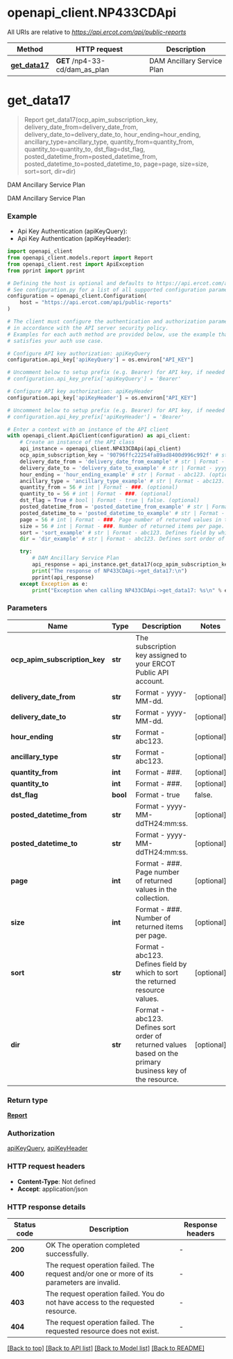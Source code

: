 # openapi_client.NP433CDApi

All URIs are relative to *https://api.ercot.com/api/public-reports*

Method | HTTP request | Description
------------- | ------------- | -------------
[**get_data17**](NP433CDApi.md#get_data17) | **GET** /np4-33-cd/dam_as_plan | DAM Ancillary Service Plan


# **get_data17**
> Report get_data17(ocp_apim_subscription_key, delivery_date_from=delivery_date_from, delivery_date_to=delivery_date_to, hour_ending=hour_ending, ancillary_type=ancillary_type, quantity_from=quantity_from, quantity_to=quantity_to, dst_flag=dst_flag, posted_datetime_from=posted_datetime_from, posted_datetime_to=posted_datetime_to, page=page, size=size, sort=sort, dir=dir)

DAM Ancillary Service Plan

DAM Ancillary Service Plan

### Example

* Api Key Authentication (apiKeyQuery):
* Api Key Authentication (apiKeyHeader):

```python
import openapi_client
from openapi_client.models.report import Report
from openapi_client.rest import ApiException
from pprint import pprint

# Defining the host is optional and defaults to https://api.ercot.com/api/public-reports
# See configuration.py for a list of all supported configuration parameters.
configuration = openapi_client.Configuration(
    host = "https://api.ercot.com/api/public-reports"
)

# The client must configure the authentication and authorization parameters
# in accordance with the API server security policy.
# Examples for each auth method are provided below, use the example that
# satisfies your auth use case.

# Configure API key authorization: apiKeyQuery
configuration.api_key['apiKeyQuery'] = os.environ["API_KEY"]

# Uncomment below to setup prefix (e.g. Bearer) for API key, if needed
# configuration.api_key_prefix['apiKeyQuery'] = 'Bearer'

# Configure API key authorization: apiKeyHeader
configuration.api_key['apiKeyHeader'] = os.environ["API_KEY"]

# Uncomment below to setup prefix (e.g. Bearer) for API key, if needed
# configuration.api_key_prefix['apiKeyHeader'] = 'Bearer'

# Enter a context with an instance of the API client
with openapi_client.ApiClient(configuration) as api_client:
    # Create an instance of the API class
    api_instance = openapi_client.NP433CDApi(api_client)
    ocp_apim_subscription_key = '90796ffc22254fa89ad8400d996c992f' # str | The subscription key assigned to your ERCOT Public API account.
    delivery_date_from = 'delivery_date_from_example' # str | Format - yyyy-MM-dd. (optional)
    delivery_date_to = 'delivery_date_to_example' # str | Format - yyyy-MM-dd. (optional)
    hour_ending = 'hour_ending_example' # str | Format - abc123. (optional)
    ancillary_type = 'ancillary_type_example' # str | Format - abc123. (optional)
    quantity_from = 56 # int | Format - ###. (optional)
    quantity_to = 56 # int | Format - ###. (optional)
    dst_flag = True # bool | Format - true | false. (optional)
    posted_datetime_from = 'posted_datetime_from_example' # str | Format - yyyy-MM-ddTH24:mm:ss. (optional)
    posted_datetime_to = 'posted_datetime_to_example' # str | Format - yyyy-MM-ddTH24:mm:ss. (optional)
    page = 56 # int | Format - ###. Page number of returned values in the collection. (optional)
    size = 56 # int | Format - ###. Number of returned items per page. (optional)
    sort = 'sort_example' # str | Format - abc123. Defines field by which to sort the returned resource values. (optional)
    dir = 'dir_example' # str | Format - abc123. Defines sort order of returned values based on the primary business key of the resource. (optional)

    try:
        # DAM Ancillary Service Plan
        api_response = api_instance.get_data17(ocp_apim_subscription_key, delivery_date_from=delivery_date_from, delivery_date_to=delivery_date_to, hour_ending=hour_ending, ancillary_type=ancillary_type, quantity_from=quantity_from, quantity_to=quantity_to, dst_flag=dst_flag, posted_datetime_from=posted_datetime_from, posted_datetime_to=posted_datetime_to, page=page, size=size, sort=sort, dir=dir)
        print("The response of NP433CDApi->get_data17:\n")
        pprint(api_response)
    except Exception as e:
        print("Exception when calling NP433CDApi->get_data17: %s\n" % e)
```



### Parameters


Name | Type | Description  | Notes
------------- | ------------- | ------------- | -------------
 **ocp_apim_subscription_key** | **str**| The subscription key assigned to your ERCOT Public API account. | 
 **delivery_date_from** | **str**| Format - yyyy-MM-dd. | [optional] 
 **delivery_date_to** | **str**| Format - yyyy-MM-dd. | [optional] 
 **hour_ending** | **str**| Format - abc123. | [optional] 
 **ancillary_type** | **str**| Format - abc123. | [optional] 
 **quantity_from** | **int**| Format - ###. | [optional] 
 **quantity_to** | **int**| Format - ###. | [optional] 
 **dst_flag** | **bool**| Format - true | false. | [optional] 
 **posted_datetime_from** | **str**| Format - yyyy-MM-ddTH24:mm:ss. | [optional] 
 **posted_datetime_to** | **str**| Format - yyyy-MM-ddTH24:mm:ss. | [optional] 
 **page** | **int**| Format - ###. Page number of returned values in the collection. | [optional] 
 **size** | **int**| Format - ###. Number of returned items per page. | [optional] 
 **sort** | **str**| Format - abc123. Defines field by which to sort the returned resource values. | [optional] 
 **dir** | **str**| Format - abc123. Defines sort order of returned values based on the primary business key of the resource. | [optional] 

### Return type

[**Report**](Report.md)

### Authorization

[apiKeyQuery](../README.md#apiKeyQuery), [apiKeyHeader](../README.md#apiKeyHeader)

### HTTP request headers

 - **Content-Type**: Not defined
 - **Accept**: application/json

### HTTP response details

| Status code | Description | Response headers |
|-------------|-------------|------------------|
**200** | OK The operation completed successfully. |  -  |
**400** | The request operation failed. The request and/or one or more of its parameters are invalid. |  -  |
**403** | The request operation failed. You do not have access to the requested resource. |  -  |
**404** | The request operation failed. The requested resource does not exist. |  -  |

[[Back to top]](#) [[Back to API list]](../README.md#documentation-for-api-endpoints) [[Back to Model list]](../README.md#documentation-for-models) [[Back to README]](../README.md)

